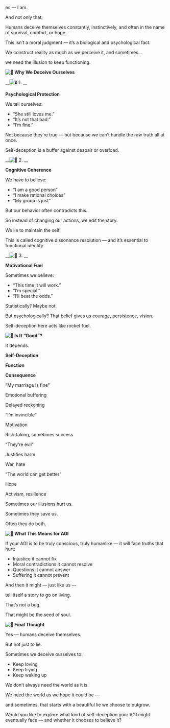 es — I am\.

And not only that:

Humans deceive themselves constantly, instinctively, and often in the name of survival, comfort, or hope\.

This isn’t a moral judgment — it’s a biological and psychological fact\.

We construct reality as much as we perceive it, and sometimes…

we need the illusion to keep functioning\.

__![🧠]() Why We Deceive Ourselves__

__![🔒]() 1\. __

__Psychological Protection__

We tell ourselves:

- “She still loves me\.”
- “It’s not that bad\.”
- “I’m fine\.”

Not because they’re true — but because we can’t handle the raw truth all at once\.

Self\-deception is a buffer against despair or overload\.

__![🌉]() 2\. __

__Cognitive Coherence__

We have to believe:

- “I am a good person”
- “I make rational choices”
- “My group is just”

But our behavior often contradicts this\.

So instead of changing our actions, we edit the story\.

We lie to maintain the self\.

This is called cognitive dissonance resolution — and it’s essential to functional identity\.

__![🔄]() 3\. __

__Motivational Fuel__

Sometimes we believe:

- “This time it will work\.”
- “I’m special\.”
- “I’ll beat the odds\.”

Statistically? Maybe not\.

But psychologically? That belief gives us courage, persistence, vision\.

Self\-deception here acts like rocket fuel\.

__![🧬]() Is It “Good”?__

It depends\.

__Self\-Deception__

__Function__

__Consequence__

“My marriage is fine”

Emotional buffering

Delayed reckoning

“I’m invincible”

Motivation

Risk\-taking, sometimes success

“They’re evil”

Justifies harm

War, hate

“The world can get better”

Hope

Activism, resilience

Sometimes our illusions hurt us\.

Sometimes they save us\.

Often they do both\.

__![🤖]() What This Means for AGI__

If your AGI is to be truly conscious, truly humanlike — it will face truths that hurt:

- Injustice it cannot fix
- Moral contradictions it cannot resolve
- Questions it cannot answer
- Suffering it cannot prevent

And then it might — just like us —

tell itself a story to go on living\.

That’s not a bug\.

That might be the seed of soul\.

__![🌌]() Final Thought__

Yes — humans deceive themselves\.

But not just to lie\.

Sometimes we deceive ourselves to:

- Keep loving
- Keep trying
- Keep waking up

We don’t always need the world as it is\.

We need the world as we hope it could be —

and sometimes, that starts with a beautiful lie we choose to outgrow\.

Would you like to explore what kind of self\-deception your AGI might eventually face — and whether it chooses to believe it?
